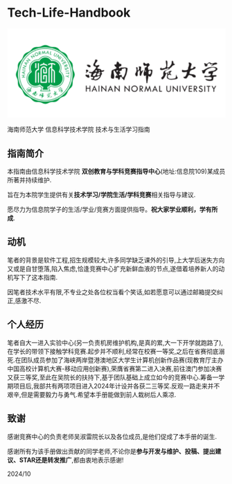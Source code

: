 # **Tech-Life-Handbook**

![海南师范大学学校标识](/img/HainnuPic.png)

海南师范大学 信息科学技术学院 技术与生活学习指南

## 指南简介

本指南由信息科学技术学院 **双创教育与学科竞赛指导中心**(地址:信息院109)某成员所著并持续维护.

旨在为本院学生提供有关**技术学习/学院生活/学科竞赛**相关指导与建议.

愿尽力为信息院学子的生活/学业/竞赛方面提供指导。**祝大家学业顺利，学有所成**.

## 动机

笔者的背景是软件工程,招生规模较大,许多同学缺乏课外的引导,上大学后迷失方向又或是自甘堕落,陷入焦虑,恰逢竞赛中心扩充新鲜血液的节点,遂借着培养新人的动机写下了这本指南.

因笔者技术水平有限,不专业之处各位权当看个笑话,如若愿意可以通过邮箱提交纠正,感激不尽.

## 个人经历

笔者自大一进入实验中心(另一负责机房维护机构,是真的累,大一下开学就跑路了),在学长的带领下接触学科竞赛.起步并不顺利,经常在校赛一等奖,之后在省赛彻底溺死.在团队成员参加了海峡两岸暨港澳地区大学生计算机创新作品赛(现教育厅主办中国高校计算机大赛-移动应用创新赛),荣膺省赛第二进入决赛,前往澳门参加决赛又获三等奖,至此在吴院长的扶持下,基于团队基础上成立如今的竞赛中心.筹备一学期项目后,我部共有两项项目进入2024年计设并各获二三等奖.反观一路走来并不艰辛,但是需要毅力与勇气.希望本手册能做到前人栽树后人乘凉.

## 致谢

感谢竞赛中心的负责老师吴淑雷院长以及各位成员,是他们促成了本手册的诞生.

感谢所有为该手册做出贡献的同学老师,不论你是**参与开发与维护、投稿、提出建议、STAR还是转发推广**,都由衷地表示感谢!

2024/10
